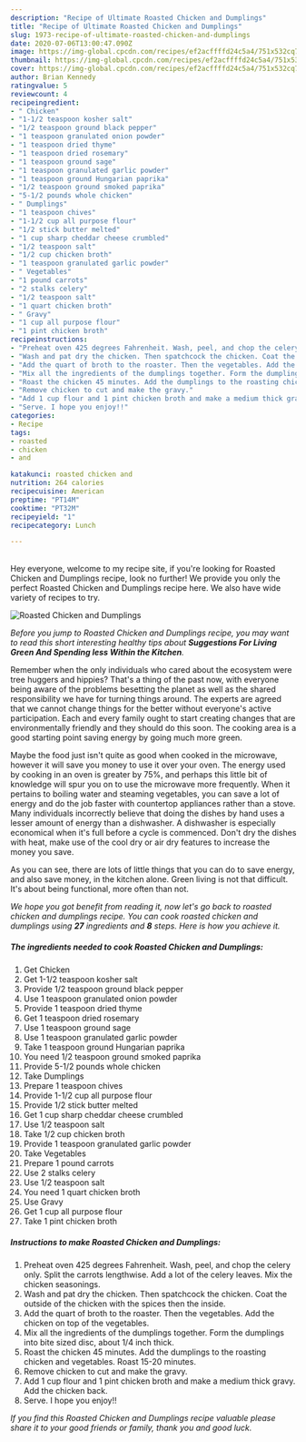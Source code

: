 ```yaml
---
description: "Recipe of Ultimate Roasted Chicken and Dumplings"
title: "Recipe of Ultimate Roasted Chicken and Dumplings"
slug: 1973-recipe-of-ultimate-roasted-chicken-and-dumplings
date: 2020-07-06T13:00:47.090Z
image: https://img-global.cpcdn.com/recipes/ef2acffffd24c5a4/751x532cq70/roasted-chicken-and-dumplings-recipe-main-photo.jpg
thumbnail: https://img-global.cpcdn.com/recipes/ef2acffffd24c5a4/751x532cq70/roasted-chicken-and-dumplings-recipe-main-photo.jpg
cover: https://img-global.cpcdn.com/recipes/ef2acffffd24c5a4/751x532cq70/roasted-chicken-and-dumplings-recipe-main-photo.jpg
author: Brian Kennedy
ratingvalue: 5
reviewcount: 4
recipeingredient:
- " Chicken"
- "1-1/2 teaspoon kosher salt"
- "1/2 teaspoon ground black pepper"
- "1 teaspoon granulated onion powder"
- "1 teaspoon dried thyme"
- "1 teaspoon dried rosemary"
- "1 teaspoon ground sage"
- "1 teaspoon granulated garlic powder"
- "1 teaspoon ground Hungarian paprika"
- "1/2 teaspoon ground smoked paprika"
- "5-1/2 pounds whole chicken"
- " Dumplings"
- "1 teaspoon chives"
- "1-1/2 cup all purpose flour"
- "1/2 stick butter melted"
- "1 cup sharp cheddar cheese crumbled"
- "1/2 teaspoon salt"
- "1/2 cup chicken broth"
- "1 teaspoon granulated garlic powder"
- " Vegetables"
- "1 pound carrots"
- "2 stalks celery"
- "1/2 teaspoon salt"
- "1 quart chicken broth"
- " Gravy"
- "1 cup all purpose flour"
- "1 pint chicken broth"
recipeinstructions:
- "Preheat oven 425 degrees Fahrenheit. Wash, peel, and chop the celery only. Split the carrots lengthwise. Add a lot of the celery leaves. Mix the chicken seasonings."
- "Wash and pat dry the chicken. Then spatchcock the chicken. Coat the outside of the chicken with the spices then the inside."
- "Add the quart of broth to the roaster. Then the vegetables. Add the chicken on top of the vegetables."
- "Mix all the ingredients of the dumplings together. Form the dumplings into bite sized disc, about 1/4 inch thick."
- "Roast the chicken 45 minutes. Add the dumplings to the roasting chicken and vegetables. Roast 15-20 minutes."
- "Remove chicken to cut and make the gravy."
- "Add 1 cup flour and 1 pint chicken broth and make a medium thick gravy. Add the chicken back."
- "Serve. I hope you enjoy!!"
categories:
- Recipe
tags:
- roasted
- chicken
- and

katakunci: roasted chicken and 
nutrition: 264 calories
recipecuisine: American
preptime: "PT14M"
cooktime: "PT32M"
recipeyield: "1"
recipecategory: Lunch

---
```

<br>
Hey everyone, welcome to my recipe site, if you're looking for Roasted Chicken and Dumplings recipe, look no further! We provide you only the perfect Roasted Chicken and Dumplings recipe here. We also have wide variety of recipes to try.
<br>


![Roasted Chicken and Dumplings](https://img-global.cpcdn.com/recipes/ef2acffffd24c5a4/751x532cq70/roasted-chicken-and-dumplings-recipe-main-photo.jpg)

<i>Before you jump to Roasted Chicken and Dumplings recipe, you may want to read this short interesting healthy tips about 
<strong>Suggestions For Living Green And Spending less Within the Kitchen</strong>.</i>
</br>

Remember when the only individuals who cared about the ecosystem were tree huggers and hippies? That's a thing of the past now, with everyone being aware of the problems besetting the planet as well as the shared responsibility we have for turning things around. The experts are agreed that we cannot change things for the better without everyone's active participation. Each and every family ought to start creating changes that are environmentally friendly and they should do this soon. The cooking area is a good starting point saving energy by going much more green.

Maybe the food just isn't quite as good when cooked in the microwave, however it will save you money to use it over your oven. The energy used by cooking in an oven is greater by 75%, and perhaps this little bit of knowledge will spur you on to use the microwave more frequently. When it pertains to boiling water and steaming vegetables, you can save a lot of energy and do the job faster with countertop appliances rather than a stove. Many individuals incorrectly believe that doing the dishes by hand uses a lesser amount of energy than a dishwasher. A dishwasher is especially economical when it's full before a cycle is commenced. Don't dry the dishes with heat, make use of the cool dry or air dry features to increase the money you save.

As you can see, there are lots of little things that you can do to save energy, and also save money, in the kitchen alone. Green living is not that difficult. It's about being functional, more often than not.


<i>We hope you got benefit from reading it, now let's go back to roasted chicken and dumplings recipe. You can cook roasted chicken and dumplings using <strong>27</strong> ingredients and <strong>8</strong> steps. Here is how you achieve it.
</i>

##### The ingredients needed to cook Roasted Chicken and Dumplings:

1. Get  Chicken
1. Get 1-1/2 teaspoon kosher salt
1. Provide 1/2 teaspoon ground black pepper
1. Use 1 teaspoon granulated onion powder
1. Provide 1 teaspoon dried thyme
1. Get 1 teaspoon dried rosemary
1. Use 1 teaspoon ground sage
1. Use 1 teaspoon granulated garlic powder
1. Take 1 teaspoon ground Hungarian paprika
1. You need 1/2 teaspoon ground smoked paprika
1. Provide 5-1/2 pounds whole chicken
1. Take  Dumplings
1. Prepare 1 teaspoon chives
1. Provide 1-1/2 cup all purpose flour
1. Provide 1/2 stick butter melted
1. Get 1 cup sharp cheddar cheese crumbled
1. Use 1/2 teaspoon salt
1. Take 1/2 cup chicken broth
1. Provide 1 teaspoon granulated garlic powder
1. Take  Vegetables
1. Prepare 1 pound carrots
1. Use 2 stalks celery
1. Use 1/2 teaspoon salt
1. You need 1 quart chicken broth
1. Use  Gravy
1. Get 1 cup all purpose flour
1. Take 1 pint chicken broth


##### Instructions to make Roasted Chicken and Dumplings:

1. Preheat oven 425 degrees Fahrenheit. Wash, peel, and chop the celery only. Split the carrots lengthwise. Add a lot of the celery leaves. Mix the chicken seasonings.
1. Wash and pat dry the chicken. Then spatchcock the chicken. Coat the outside of the chicken with the spices then the inside.
1. Add the quart of broth to the roaster. Then the vegetables. Add the chicken on top of the vegetables.
1. Mix all the ingredients of the dumplings together. Form the dumplings into bite sized disc, about 1/4 inch thick.
1. Roast the chicken 45 minutes. Add the dumplings to the roasting chicken and vegetables. Roast 15-20 minutes.
1. Remove chicken to cut and make the gravy.
1. Add 1 cup flour and 1 pint chicken broth and make a medium thick gravy. Add the chicken back.
1. Serve. I hope you enjoy!!


<i>If you find this Roasted Chicken and Dumplings recipe valuable please share it to your good friends or family, thank you and good luck.</i>
